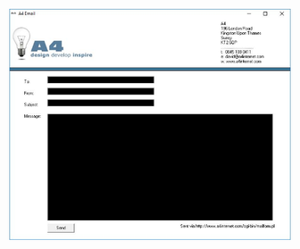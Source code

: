 ![alt tag](https://raw.githubusercontent.com/davidejones/delphi-experiments/master/a4internet/a4email.JPG)